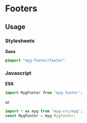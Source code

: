# Footers

## Usage

### Stylesheets

**Sass**

```sass
@import "myg-footer/footer"
```

### Javascript

**ES6**

```js
import MygFooter from 'myg-footer';
```

or

```js
import * as myg from 'myg-src/myg';
const MygFooter = myg.MygFooter;
```
